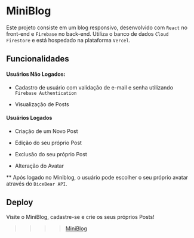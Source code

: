 # MiniBlog

Este projeto consiste em um blog responsivo, desenvolvido com `React` no front-end e `Firebase` no back-end. Utiliza o banco de dados `Cloud Firestore` e está hospedado na plataforma `Vercel`. 

## Funcionalidades

#### Usuários Não Logados:
- Cadastro de usuário com validação de e-mail e senha utilizando `Firebase Authentication`


- Visualização de Posts 


#### Usuários Logados
- Criação de um Novo Post


- Edição do seu próprio Post


- Exclusão do seu próprio Post


- Alteração do Avatar

** Após logado no Miniblog, o usuário pode escolher o seu próprio avatar através do `DiceBear API`.

## Deploy
Visite o MiniBlog, cadastre-se e crie os seus próprios Posts! 
>>>> [MiniBlog](https://miniblog-puce.vercel.app/register )

